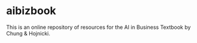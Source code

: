 # aibizbook
This is an online repository of resources for the AI in Business Textbook by Chung &amp; Hojnicki.
